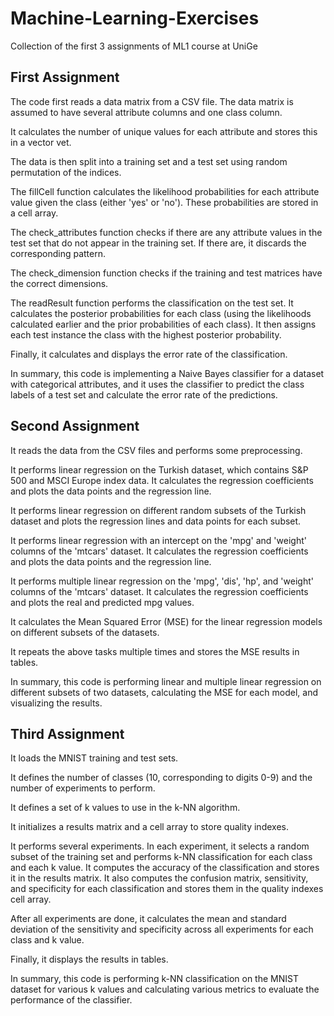# Machine-Learning-Exercises
Collection of the first 3 assignments of ML1 course at UniGe
## First Assignment ## 
The code first reads a data matrix from a CSV file. The data matrix is assumed to have several attribute columns and one class column.

It calculates the number of unique values for each attribute and stores this in a vector vet.

The data is then split into a training set and a test set using random permutation of the indices.

The fillCell function calculates the likelihood probabilities for each attribute value given the class (either 'yes' or 'no'). These probabilities are stored in a cell array.

The check_attributes function checks if there are any attribute values in the test set that do not appear in the training set. If there are, it discards the corresponding pattern.

The check_dimension function checks if the training and test matrices have the correct dimensions.

The readResult function performs the classification on the test set. It calculates the posterior probabilities for each class (using the likelihoods calculated earlier and the prior probabilities of each class). It then assigns each test instance the class with the highest posterior probability.

Finally, it calculates and displays the error rate of the classification.

In summary, this code is implementing a Naive Bayes classifier for a dataset with categorical attributes, and it uses the classifier to predict the class labels of a test set and calculate the error rate of the predictions.

## Second Assignment ## 
It reads the data from the CSV files and performs some preprocessing.

It performs linear regression on the Turkish dataset, which contains S&P 500 and MSCI Europe index data. It calculates the regression coefficients and plots the data points and the regression line.

It performs linear regression on different random subsets of the Turkish dataset and plots the regression lines and data points for each subset.

It performs linear regression with an intercept on the 'mpg' and 'weight' columns of the 'mtcars' dataset. It calculates the regression coefficients and plots the data points and the regression line.

It performs multiple linear regression on the 'mpg', 'dis', 'hp', and 'weight' columns of the 'mtcars' dataset. It calculates the regression coefficients and plots the real and predicted mpg values.

It calculates the Mean Squared Error (MSE) for the linear regression models on different subsets of the datasets.

It repeats the above tasks multiple times and stores the MSE results in tables.

In summary, this code is performing linear and multiple linear regression on different subsets of two datasets, calculating the MSE for each model, and visualizing the results.

## Third Assignment ## 

It loads the MNIST training and test sets.

It defines the number of classes (10, corresponding to digits 0-9) and the number of experiments to perform.

It defines a set of k values to use in the k-NN algorithm.

It initializes a results matrix and a cell array to store quality indexes.

It performs several experiments. In each experiment, it selects a random subset of the training set and performs k-NN classification for each class and each k value. It computes the accuracy of the classification and stores it in the results matrix. It also computes the confusion matrix, sensitivity, and specificity for each classification and stores them in the quality indexes cell array.

After all experiments are done, it calculates the mean and standard deviation of the sensitivity and specificity across all experiments for each class and k value.

Finally, it displays the results in tables.

In summary, this code is performing k-NN classification on the MNIST dataset for various k values and calculating various metrics to evaluate the performance of the classifier.

